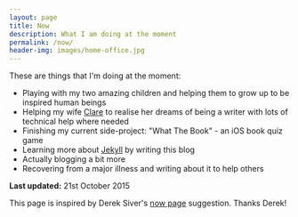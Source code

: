 ```yaml
---
layout: page
title: Now
description: What I am doing at the moment
permalink: /now/
header-img: images/home-office.jpg
---
```


These are things that I'm doing at the moment:

* Playing with my two amazing children and helping them to grow up to be inspired human beings
* Helping my wife [Clare](http://www.chlittle.com) to realise her dreams of being a writer with lots of technical help where needed
* Finishing my current side-project: "What The Book" - an iOS book quiz game
* Learning more about [Jekyll](http://jekyllrb.com/) by writing this blog
* Actually blogging a bit more
* Recovering from a major illness and writing about it to help others

**Last updated:** 21st October 2015

This page is inspired by Derek Siver's [now page](http://sivers.org/now) suggestion. Thanks Derek!